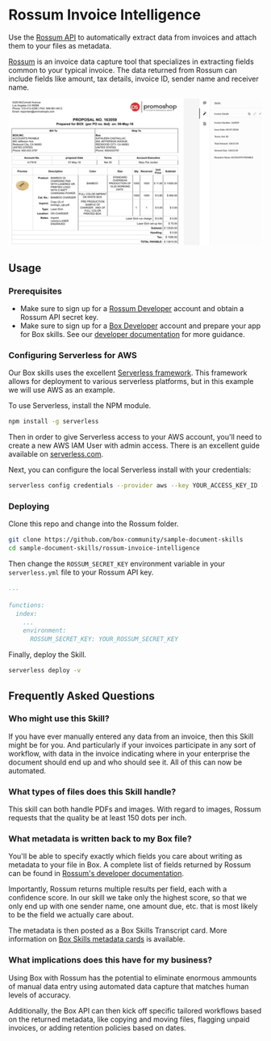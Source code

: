 # Rossum Invoice Intelligence 

Use the [Rossum API](https://rossum.ai/developers) to automatically extract data from invoices and attach them to your files as metadata.

[Rossum](https://rossum.ai/) is an invoice data capture tool that specializes in extracting fields common to your typical invoice. The data returned from Rossum can include fields like amount, tax details, invoice ID, sender name and receiver name.

![Rossum Custom Skill](./sample_invoice.png)

## Usage

### Prerequisites

* Make sure to sign up for a [Rossum Developer](https://account.box.com/signup/n/developer#nql6m) account and obtain a Rossum API secret key.
* Make sure to sign up for a [Box Developer](https://developer.box.com/) account and prepare your app for Box skills. See our [developer documentation](https://developer.box.com/docs/box-skills) for more guidance. 

### Configuring Serverless for AWS

Our Box skills uses the excellent [Serverless framework](https://serverless.com/). This framework allows for deployment to various serverless platforms, but in this example we will use AWS as an example.

To use Serverless, install the NPM module.

```bash
npm install -g serverless
```

Then in order to give Serverless access to your AWS account, you'll need to create a new AWS IAM User with admin access. There is an excellent guide available on [serverless.com](https://serverless.com/framework/docs/providers/aws/guide/credentials/).

Next, you can configure the local Serverless install with your credentials:

```bash
serverless config credentials --provider aws --key YOUR_ACCESS_KEY_ID --secret YOUR_SECRET_ACCESS_KEY
```

### Deploying

Clone this repo and change into the Rossum folder.

```bash
git clone https://github.com/box-community/sample-document-skills
cd sample-document-skills/rossum-invoice-intelligence
```

Then change the `ROSSUM_SECRET_KEY` environment variable in your `serverless.yml` file to your Rossum API key.

```yaml
...

functions:
  index:
    ...
    environment:
      ROSSUM_SECRET_KEY: YOUR_ROSSUM_SECRET_KEY
```

Finally, deploy the Skill.

```bash
serverless deploy -v
```

## Frequently Asked Questions

### Who might use this Skill?
If you have ever manually entered any data from an invoice, then this Skill might be for you. And particularly if your invoices participate in any sort of workflow, with data in the invoice indicating where in your enterprise the document should end up and who should see it. All of this can now be automated.

### What types of files does this Skill handle?
This skill can both handle PDFs and images. With regard to images, Rossum requests that the quality be at least 150 dots per inch. 

### What metadata is written back to my Box file?
You'll be able to specify exactly which fields you care about writing as metadata to your file in Box. A complete list of fields returned by Rossum can be found in [Rossum's developer documentation](https://rossum.ai/developers/api/field_types).

Importantly, Rossum returns multiple results per field, each with a confidence score. In our skill we take only the highest score, so that we only end up with one sender name, one amount due, etc. that is most likely to be the field we actually care about.

The metadata is then posted as a Box Skills Transcript card. More information on [Box Skills metadata cards](https://developer.box.com/docs/box-skills) is available. 

### What implications does this have for my business?
Using Box with Rossum has the potential to eliminate enormous ammounts of manual data entry using automated data capture that matches human levels of accuracy.

Additionally, the Box API can then kick off specific tailored workflows based on the returned metadata, like copying and moving files, flagging unpaid invoices, or adding retention policies based on dates. 
